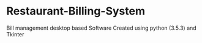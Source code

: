 # Restaurant-Billing-System
Bill management desktop based Software Created using python (3.5.3) and Tkinter
